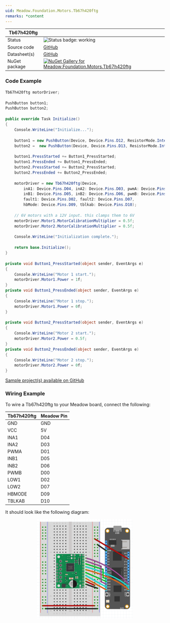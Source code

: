 ```yaml
---
uid: Meadow.Foundation.Motors.Tb67h420ftg
remarks: *content
---
```


| Tb67h420ftg | |
|--------|--------|
| Status | <img src="https://img.shields.io/badge/Working-brightgreen" style="width: auto; height: -webkit-fill-available;" alt="Status badge: working" /> |
| Source code | [GitHub](https://github.com/WildernessLabs/Meadow.Foundation/tree/main/Source/Meadow.Foundation.Peripherals/Motors.Tb67h420ftg) |
| Datasheet(s) | [GitHub](https://github.com/WildernessLabs/Meadow.Foundation/tree/main/Source/Meadow.Foundation.Peripherals/Motors.Tb67h420ftg/Datasheet) |
| NuGet package | <a href="https://www.nuget.org/packages/Meadow.Foundation.Motors.Tb67h420ftg/" target="_blank"><img src="https://img.shields.io/nuget/v/Meadow.Foundation.Motors.Tb67h420ftg.svg?label=Meadow.Foundation.Motors.Tb67h420ftg" alt="NuGet Gallery for Meadow.Foundation.Motors.Tb67h420ftg" /></a> |

### Code Example

```csharp
Tb67h420ftg motorDriver;

PushButton button1;
PushButton button2;

public override Task Initialize()
{
    Console.WriteLine("Initialize...");

    button1 = new PushButton(Device, Device.Pins.D12, ResistorMode.InternalPullDown);
    button2 =  new PushButton(Device, Device.Pins.D13, ResistorMode.InternalPullDown);

    button1.PressStarted += Button1_PressStarted;
    button1.PressEnded += Button1_PressEnded;
    button2.PressStarted += Button2_PressStarted;
    button2.PressEnded += Button2_PressEnded;

    motorDriver = new Tb67h420ftg(Device,
        inA1: Device.Pins.D04, inA2: Device.Pins.D03, pwmA: Device.Pins.D01,
        inB1: Device.Pins.D05, inB2: Device.Pins.D06, pwmB: Device.Pins.D00,
        fault1: Device.Pins.D02, fault2: Device.Pins.D07,
        hbMode: Device.Pins.D09, tblkab: Device.Pins.D10);

    // 6V motors with a 12V input. this clamps them to 6V
    motorDriver.Motor1.MotorCalibrationMultiplier = 0.5f;
    motorDriver.Motor2.MotorCalibrationMultiplier = 0.5f;

    Console.WriteLine("Initialization complete.");

    return base.Initialize();
}

private void Button1_PressStarted(object sender, EventArgs e)
{
    Console.WriteLine("Motor 1 start.");
    motorDriver.Motor1.Power = 1f;
}
private void Button1_PressEnded(object sender, EventArgs e)
{
    Console.WriteLine("Motor 1 stop.");
    motorDriver.Motor1.Power = 0f;
}

private void Button2_PressStarted(object sender, EventArgs e)
{
    Console.WriteLine("Motor 2 start.");
    motorDriver.Motor2.Power = 0.5f;
}
private void Button2_PressEnded(object sender, EventArgs e)
{
    Console.WriteLine("Motor 2 stop.");
    motorDriver.Motor2.Power = 0f;
}

```

[Sample project(s) available on GitHub](https://github.com/WildernessLabs/Meadow.Foundation/tree/main/Source/Meadow.Foundation.Peripherals/Motors.Tb67h420ftg/Samples/Tb67h420ftg_Sample)

### Wiring Example

To wire a Tb67h420ftg to your Meadow board, connect the following:

| Tb67h420ftg | Meadow Pin |
|-------------|------------|
| GND         | GND        |
| VCC         | 5V         |
| INA1        | D04        |
| INA2        | D03        |
| PWMA        | D01        |
| INB1        | D05        |
| INB2        | D06        |
| PWMB        | D00        |
| LOW1        | D02        |
| LOW2        | D07        |
| HBMODE      | D09        |
| TBLKAB      | D10        |

It should look like the following diagram:

<img src="../../API_Assets/Meadow.Foundation.Motors.Tb67h420ftg/Tb67h420ftg_Fritzing.png" 
    style="width: 60%; display: block; margin-left: auto; margin-right: auto;" />

